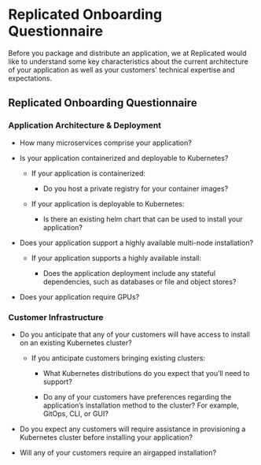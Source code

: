 # Replicated Onboarding Questionnaire

Before you package and distribute an application, we at Replicated would like to
understand some key characteristics about the current architecture of your application
as well as your customers' technical expertise and expectations. 

## Replicated Onboarding Questionnaire

### Application Architecture & Deployment

- How many microservices comprise your application?

- Is your application containerized and deployable to Kubernetes?

    - If your application is containerized:

        - Do you host a private registry for your container images? 

    - If your application is deployable to Kubernetes:

        - Is there an existing helm chart that can be used to install your application?

- Does your application support a highly available multi-node installation?

    - If your application supports a highly available install:

        - Does the application deployment include any stateful dependencies, such as databases or file and object stores?

- Does your application require GPUs?

### Customer Infrastructure​

- Do you anticipate that any of your customers will have access to install on an existing Kubernetes cluster?

    - If you anticipate customers bringing existing clusters:

        - What Kubernetes distributions do you expect that you’ll need to support?

        - Do any of your customers have preferences regarding the application’s installation method to the cluster? For example, GitOps, CLI, or GUI?

- Do you expect any customers will require assistance in provisioning a Kubernetes cluster before installing your application?

- Will any of your customers require an airgapped installation?
